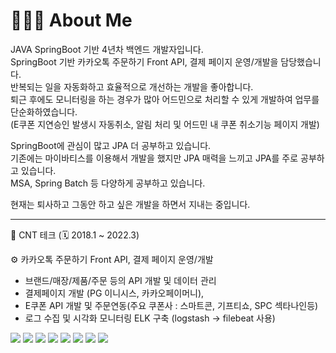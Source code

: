 # 🧑🏻‍💻 About Me  
JAVA SpringBoot 기반 4년차 백엔드 개발자입니다.  
SpringBoot 기반 카카오톡 주문하기 Front API, 결제 페이지 운영/개발을 담당했습니다.  
반복되는 일을 자동화하고 효율적으로 개선하는 개발을 좋아합니다.  
퇴근 후에도 모니터링을 하는 경우가 많아 어드민으로 처리할 수 있게 개발하여 업무를 단순화하였습니다.  
(E쿠폰 지연승인 발생시 자동취소, 알림 처리 및 어드민 내 쿠폰 취소기능 페이지 개발)

SpringBoot에 관심이 많고 JPA 더 공부하고 있습니다.  
기존에는 마이바티스를 이용해서 개발을 했지만 JPA 매력을 느끼고 JPA를 주로 공부하고 있습니다.  
MSA, Spring Batch 등 다양하게 공부하고 있습니다.  

현재는 퇴사하고 그동안 하고 싶은 개발을 하면서 지내는 중입니다.  

---
🏢 CNT 테크 (🗓 2018.1 ~ 2022.3)  
  
⚙️ 카카오톡 주문하기 Front API, 결제 페이지 운영/개발
  * 브랜드/매장/제품/주문 등의 API 개발 및 데이터 관리
  * 결제페이지 개발 (PG 이니시스, 카카오페이머니),   
  * E쿠폰 API 개발 및 주문연동(주요 쿠폰사 : 스마트콘, 기프티쇼, SPC 섹타나인등)  
  * 로그 수집 및 시각화 모니터링 ELK 구축 (logstash -> filebeat 사용)
 

<a href="https://java.com/ko/"><img src="https://img.shields.io/badge/Java-007396?style=flat-square&amp;logo=Java&amp;logoColor=white"></a>
<a><img src="https://img.shields.io/badge/SpringBoot-6DB33F?style=flat-square&amp;logo=SpringBoot&amp;logoColor=white"></a>
<a><img src="https://img.shields.io/badge/microsoftsqlserver-CC2927?style=flat-square&amp;logo=MicrosoftSQLServer&amp;logoColor=white"></a>
<a><img src="https://img.shields.io/badge/JavaScript-F7DF1E?style=flat-square&amp;&logo=javascript&logoColor=white"></a>
<a><img src="https://img.shields.io/badge/JQuery-0769AD?style=flat-square&amp;&logo=JQuery&logoColor=white"></a>
<a><img src="https://img.shields.io/badge/ElasticSearch-005571?style=flat-square&amp;&logo=ElasticSearch&logoColor=white"></a>
<a><img src="https://img.shields.io/badge/Kibana-005571?style=flat-square&amp;&logo=Kibana&logoColor=white"></a>
<a><img src="https://img.shields.io/badge/jenkins-DE4939?style=flat-square&amp;&logo=jenkins&logoColor=white"></a>




<!--
**nonamecoders/nonamecoders** is a ✨ _special_ ✨ repository because its `README.md` (this file) appears on your GitHub profile.

Here are some ideas to get you started:

- 🔭 I’m currently working on ...
- 🌱 I’m currently learning ...
- 👯 I’m looking to collaborate on ...
- 🤔 I’m looking for help with ...
- 💬 Ask me about ...
- 📫 How to reach me: ...
- 😄 Pronouns: ...
- ⚡ Fun fact: ...
-->
